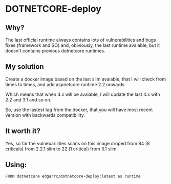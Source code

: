 # DOTNETCORE-deploy

## Why?

The last official runtime always contains lots of vulnerabilities and bugs fixes (framework and SO) and, obiviously, the last runtime avaiable, but it doesn't contains previous dotnetcore runtimes.

## My solution

Create a docker image based on the last slim avaiable, that I will check from times to times, and add aspnetcore runtime 2.2 onwards 

Which means that when 4.x will be avaiable, I will update the last 4.x with 2.2 and 3.1 and so on.

So, use the lastest tag from the docker, that you will have most recent version with backwards compatibility.

## It worth it?

Yes, so far the vulnebarilities scans on this image droped from 84 (8 criticals) from 2.2.1 slim to 22 (1 critical) from 3.1 slim.

## Using:

```
FROM dotnetcore edgarrc/dotnetcore-deploy:latest as runtime
```
